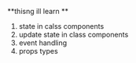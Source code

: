 **thisng ill learn **
1. state in calss components
2. update state in class components
3. event handling 
4. props types 
